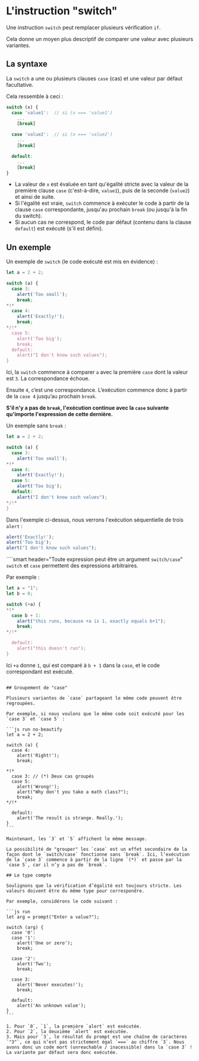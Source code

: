 # L'instruction "switch"

Une instruction `switch` peut remplacer plusieurs vérification `if`.

Cela donne un moyen plus descriptif de comparer une valeur avec plusieurs variantes.

## La syntaxe

La `switch` a une ou plusieurs clauses `case` (cas) et une valeur par défaut facultative.

Cela ressemble à ceci :

```js no-beautify
switch (x) {
  case 'value1':  // si (x === 'value1')
    ...
    [break]

  case 'value2':  // si (x === 'value2')
    ...
    [break]

  default:
    ...
    [break]
}
```

- La valeur de `x` est évaluée en tant qu'égalité stricte avec la valeur de la première clause `case` (c'est-à-dire, `value1`), puis de la seconde (`value2`) et ainsi de suite.
- Si l'égalité est vraie, `switch` commence à exécuter le code à partir de la clause `case` correspondante, jusqu'au prochain `break` (ou jusqu'à la fin du switch).
- Si aucun cas ne correspond, le code par défaut (contenu dans la clause `default`) est exécuté (s'il est défini).

## Un exemple

Un exemple de `switch` (le code exécuté est mis en évidence) :

```js run
let a = 2 + 2;

switch (a) {
  case 3:
    alert('Too small');
    break;
*!*
  case 4:
    alert('Exactly!');
    break;
*/!*
  case 5:
    alert('Too big');
    break;
  default:
    alert("I don't know such values");
}
```

Ici, la `switch` commence à comparer `a` avec la première `case` dont la valeur est `3`. La correspondance échoue.

Ensuite `4`, c’est une correspondance. L’exécution commence donc à partir de la `case 4` jusqu’au prochain `break`.

**S'il n'y a pas de `break`, l'exécution continue avec la `case` suivante qu'importe l'expression de cette dernière.**

Un exemple sans `break` :

```js run
let a = 2 + 2;

switch (a) {
  case 3:
    alert('Too small');
*!*
  case 4:
    alert('Exactly!');
  case 5:
    alert('Too big');
  default:
    alert("I don't know such values");
*/!*
}
```

Dans l'exemple ci-dessus, nous verrons l'exécution séquentielle de trois `alert` :

```js
alert('Exactly!');
alert('Too big');
alert("I don't know such values");
```

````smart header="Toute expression peut être un argument `switch/case`"
`switch` et `case` permettent des expressions arbitraires.

Par exemple :

```js run
let a = "1";
let b = 0;

switch (+a) {
*!*
  case b + 1:
    alert("this runs, because +a is 1, exactly equals b+1");
    break;
*/!*

  default:
    alert("this doesn't run");
}
```

Ici `+a` donne `1`, qui est comparé à `b + 1` dans la `case`, et le code correspondant est exécuté.
````

## Groupement de "case"

Plusieurs variantes de `case` partageant le même code peuvent être regroupées.

Par exemple, si nous voulons que le même code soit exécuté pour les `case 3` et `case 5` :

```js run no-beautify
let a = 2 + 2;

switch (a) {
  case 4:
    alert('Right!');
    break;

*!*
  case 3: // (*) Deux cas groupés
  case 5:
    alert('Wrong!');
    alert("Why don't you take a math class?");
    break;
*/!*

  default:
    alert('The result is strange. Really.');
}
```

Maintenant, les `3` et `5` affichent le même message.

La possibilité de "grouper" les `case` est un effet secondaire de la façon dont le `switch/case` fonctionne sans `break`. Ici, l’exécution de la `case 3` commence à partir de la ligne `(*)` et passe par la `case 5`, car il n’y a pas de `break`.

## Le type compte

Soulignons que la vérification d’égalité est toujours stricte. Les valeurs doivent être du même type pour correspondre.

Par exemple, considérons le code suivant :

```js run
let arg = prompt("Enter a value?");

switch (arg) {
  case '0':
  case '1':
    alert('One or zero');
    break;

  case '2':
    alert('Two');
    break;

  case 3:
    alert('Never executes!');
    break;

  default:
    alert('An unknown value');
}
```

1. Pour `0`, `1`, la première `alert` est exécutée.
2. Pour `2`, la deuxième `alert` est exécutée.
3. Mais pour `3`, le résultat du prompt est une chaîne de caractères `"3"`, ce qui n’est pas strictement égal `===` au chiffre `3`. Nous avons donc un code mort (unreachable / inacessible) dans la `case 3` ! La variante par défaut sera donc exécutée.